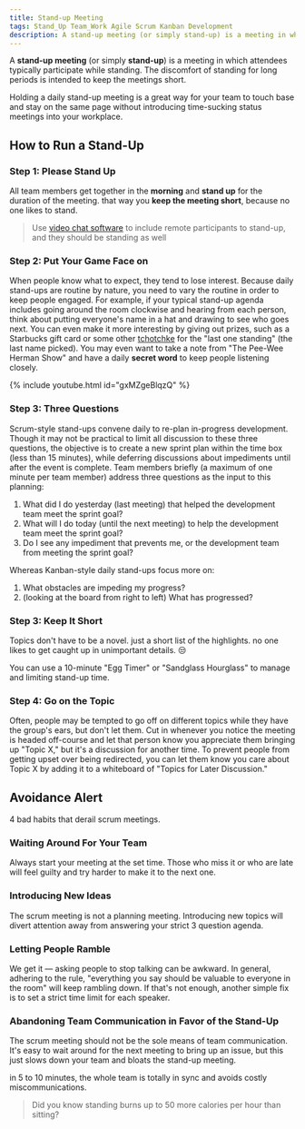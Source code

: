 ```yaml
---
title: Stand-up Meeting
tags: Stand_Up Team_Work Agile Scrum Kanban Development
description: A stand-up meeting (or simply stand-up) is a meeting in which attendees typically participate while standing. The discomfort of standing for long periods is intended to keep the meetings short.
---
```


A **stand-up meeting** (or simply **stand-up**) is a meeting in which attendees typically participate while standing. The discomfort of standing for long periods is intended to keep the meetings short.

Holding a daily stand-up meeting is a great way for your team to touch base and stay on the same page without introducing time-sucking status meetings into your workplace.

## How to Run a Stand-Up

### Step 1: Please Stand Up

All team members get together in the **morning** and **stand up** for the duration of the meeting. that way you **keep the meeting short**, because no one likes to stand.

> Use [video chat software](https://www.google.com/search?q=video+chat+software) to include remote participants to stand-up, and they should be standing as well

### Step 2: Put Your Game Face on

When people know what to expect, they tend to lose interest. Because daily stand-ups are routine by nature, you need to vary the routine in order to keep people engaged. For example, if your typical stand-up agenda includes going around the room clockwise and hearing from each person, think about putting everyone's name in a hat and drawing to see who goes next. You can even make it more interesting by giving out prizes, such as a Starbucks gift card or some other [tchotchke](https://en.wikipedia.org/wiki/Tchotchke) for the "last one standing" (the last name picked). You may even want to take a note from "The Pee-Wee Herman Show" and have a daily **secret word** to keep people listening closely.

{% include youtube.html id="gxMZgeBlqzQ" %}

### Step 3: Three Questions

Scrum-style stand-ups convene daily to re-plan in-progress development. Though it may not be practical to limit all discussion to these three questions, the objective is to create a new sprint plan within the time box (less than 15 minutes), while deferring discussions about impediments until after the event is complete. Team members briefly (a maximum of one minute per team member) address three questions as the input to this planning:

1. What did I do yesterday (last meeting) that helped the development team meet the sprint goal?
2. What will I do today (until the next meeting) to help the development team meet the sprint goal?
3. Do I see any impediment that prevents me, or the development team from meeting the sprint goal?

Whereas Kanban-style daily stand-ups focus more on:

1. What obstacles are impeding my progress?
2. (looking at the board from right to left) What has progressed?

### Step 3: Keep It Short

Topics don't have to be a novel. just a short list of the highlights. no one likes to get caught up in unimportant details. :unamused:

You can use a 10-minute "Egg Timer" or "Sandglass Hourglass" to manage and limiting stand-up time.

### Step 4: Go on the Topic

Often, people may be tempted to go off on different topics while they have the group's ears, but don't let them. Cut in whenever you notice the meeting is headed off-course and let that person know you appreciate them bringing up "Topic X," but it's a discussion for another time. To prevent people from getting upset over being redirected, you can let them know you care about Topic X by adding it to a whiteboard of "Topics for Later Discussion."

## Avoidance Alert

4 bad habits that derail scrum meetings.

### Waiting Around For Your Team

Always start your meeting at the set time. Those who miss it or who are late will feel guilty and try harder to make it to the next one.

### Introducing New Ideas

The scrum meeting is not a planning meeting. Introducing new topics will divert attention away from answering your strict 3 question agenda.

### Letting People Ramble

We get it — asking people to stop talking can be awkward. In general, adhering to the rule, "everything you say should be valuable to everyone in the room" will keep rambling down. If that's not enough, another simple fix is to set a strict time limit for each speaker.

### Abandoning Team Communication in Favor of the Stand-Up

The scrum meeting should not be the sole means of team communication. It's easy to wait around for the next meeting to bring up an issue, but this just slows down your team and bloats the stand-up meeting.

in 5 to 10 minutes, the whole team is totally in sync and avoids costly miscommunications.

> Did you know standing burns up to 50 more calories per hour than sitting?
